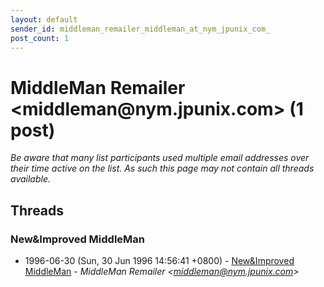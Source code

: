 ```yaml
---
layout: default
sender_id: middleman_remailer_middleman_at_nym_jpunix_com_
post_count: 1
---
```


# MiddleMan Remailer <middleman<span>@</span>nym.jpunix.com> (1 post)

_Be aware that many list participants used multiple email addresses over their time active on the list. As such this page may not contain all threads available._

## Threads

### New&Improved MiddleMan
+ 1996-06-30 (Sun, 30 Jun 1996 14:56:41 +0800) - [New&Improved MiddleMan](/archive/1996/06/3af80e58e1098961379b3f2686e121fdad845e19217e92d889040ff4493981ef) - _MiddleMan Remailer \<middleman@nym.jpunix.com\>_

